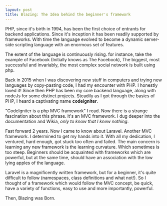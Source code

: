 ```yaml
---
layout: post
title: Blazing: The Idea behind the beginner's framework
---
```


PHP, since it's birth in 1994, has been the first choice of entrants for backend applications. Since it's inception it has been readily supported by frameworks. With time the language evolved to become a dynamic server-side scripting language with an enormous set of features.

The extent of the language is continuously rising. for instance, take the example of Facebook (Initially knows as The Facebook), The biggest, most successful and invariably, the most complex social network is built using php. 

Back in 2015 when I was discovering new stuff in computers and trying new languages by copy-pasting code, I had my encounter with PHP. I honestly loved it!  Since then PHP has been my core backend language, along with nodeJs for some distinct projects. Steadily as I got through the basics of PHP, I heard a captivating name **codeigniter**.

"CodeIgniter is a php MVC framework" I read. Now there is a strange fascination about this phrase. it's an MVC framework. I dug deeper into the documentation and Wikia, *only to know that I knew nothing*.

Fast forward 2 years. Now I came to know about Laravel. Another MVC framework. I determined to get my hands into it. With all my dedication, I ventured, hard enough, got stuck too often and failed. The main concern is learning any new framework is the learning curvature. Which sometimes is too steep. Beginners should be acquainted with frameworks which are powerful, but at the same time, should have an association with the low lying apples of the language.

Laravel is a magnificently written framework, but for a beginner, it's quite difficult to follow (namespaces, class definitions and what not!). So I thought of a framework which would follow the MVC concept, be quick, have a variety of functions, easy to use and more importantly, powerful.

Then, Blazing was Born. 